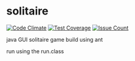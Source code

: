 # solitaire

[![Code Climate](https://codeclimate.com/github/MarshallAsch/solitaire/badges/gpa.svg)](https://codeclimate.com/github/MarshallAsch/solitaire)
[![Test Coverage](https://codeclimate.com/github/MarshallAsch/solitaire/badges/coverage.svg)](https://codeclimate.com/github/MarshallAsch/solitaire/coverage)
[![Issue Count](https://codeclimate.com/github/MarshallAsch/solitaire/badges/issue_count.svg)](https://codeclimate.com/github/MarshallAsch/solitaire)



java GUI solitaire game
build using ant

run using the run.class
